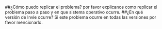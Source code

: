 ##¿Cómo puedo replicar el problema?
por favor explicanos como replicar el problema paso a paso y en que sistema operativo ocurre.
##¿En qué versión de Invie ocurre?
Si este problema ocurre en todas las versiones por favor mencionarlo.
